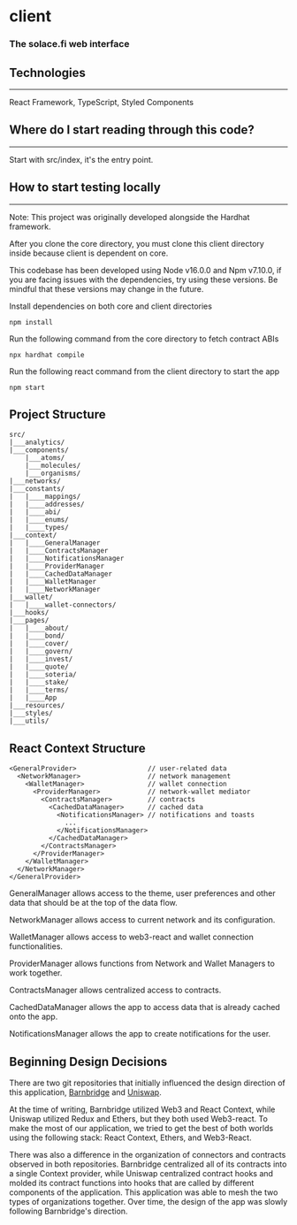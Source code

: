 # client

### The solace.fi web interface

## Technologies

---

React Framework, TypeScript, Styled Components

## Where do I start reading through this code?

---

Start with src/index, it's the entry point.

## How to start testing locally

---

Note: This project was originally developed alongside the Hardhat framework.

After you clone the core directory, you must clone this client directory inside because client is dependent on core.

This codebase has been developed using Node v16.0.0 and Npm v7.10.0, if you are facing issues with the dependencies, try using these versions. Be mindful that these versions may change in the future.

Install dependencies on both core and client directories

    npm install

Run the following command from the core directory to fetch contract ABIs

    npx hardhat compile

Run the following react command from the client directory to start the app

    npm start

## Project Structure

    src/
    |___analytics/
    |___components/
        |___atoms/
        |___molecules/
        |___organisms/
    |___networks/
    |___constants/
    |   |____mappings/
    |   |____addresses/
    |   |____abi/
    |   |____enums/
    |   |____types/
    |___context/
    |   |____GeneralManager
    |   |____ContractsManager
    |   |____NotificationsManager
    |   |____ProviderManager
    |   |____CachedDataManager
    |   |____WalletManager
    |   |____NetworkManager
    |___wallet/
    |   |____wallet-connectors/
    |___hooks/
    |___pages/
    |   |____about/
    |   |____bond/
    |   |____cover/
    |   |____govern/
    |   |____invest/
    |   |____quote/
    |   |____soteria/
    |   |____stake/
    |   |____terms/
    |   |____App
    |___resources/
    |___styles/
    |___utils/

## React Context Structure

    <GeneralProvider>                  // user-related data
      <NetworkManager>                 // network management
        <WalletManager>                // wallet connection
          <ProviderManager>            // network-wallet mediator
            <ContractsManager>         // contracts
              <CachedDataManager>      // cached data
                <NotificationsManager> // notifications and toasts
                  ...
                </NotificationsManager>
              </CachedDataManager>
            </ContractsManager>
          </ProviderManager>
        </WalletManager>
      </NetworkManager>
    </GeneralProvider>

GeneralManager allows access to the theme, user preferences and other data that should be at the top of the data flow.

NetworkManager allows access to current network and its configuration.

WalletManager allows access to web3-react and wallet connection functionalities.

ProviderManager allows functions from Network and Wallet Managers to work together.

ContractsManager allows centralized access to contracts.

CachedDataManager allows the app to access data that is already cached onto the app.

NotificationsManager allows the app to create notifications for the user.

## Beginning Design Decisions

There are two git repositories that initially influenced the design direction of this application, [Barnbridge](https://github.com/BarnBridge/barnbridge-frontend)
and [Uniswap](https://github.com/Uniswap/uniswap-interface).

At the time of writing, Barnbridge utilized Web3 and React Context, while Uniswap utilized Redux and Ethers, but they both used Web3-react. To make the most of our application, we tried to get the best of both worlds using the following stack: React Context, Ethers, and Web3-React.

There was also a difference in the organization of connectors and contracts observed in both repositories. Barnbridge centralized all of its contracts into a single Context provider, while Uniswap centralized contract hooks and molded its contract functions into hooks that are called by different components of the application. This application was able to mesh the two types of organizations together. Over time, the design of the app was slowly following Barnbridge's direction.
